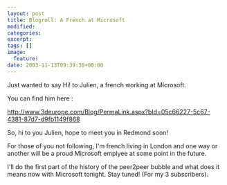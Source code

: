 ```yaml
---
layout: post
title: Blogroll: A French at Microsoft
modified:
categories:
excerpt:
tags: []
image:
  feature:
date: 2003-11-13T09:39:38+00:00
---
```


Just wanted to say Hi! to Julien, a french working at Microsoft.

You can find him here :

http://www.3deurope.com/Blog/PermaLink.aspx?bId=05c66227-5c67-4381-87d7-d9fb1149f868

So, hi to you Julien, hope to meet you in Redmond soon!

For those of you not following, I'm french living in London and one way or another will be a proud Microsoft emplyee at some point in the future.

I'll do the first part of the history of the peer2peer bubble and what does it means now with Microsoft tonight. Stay tuned! (For my 3 subscribers).
